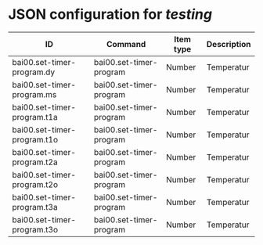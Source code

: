 # JSON configuration for _testing_

ID                          | Command                 | Item type | Description
---                         | ---                     | ---       | ---        
bai00.set-timer-program.dy  | bai00.set-timer-program | Number    | Temperatur 
bai00.set-timer-program.ms  | bai00.set-timer-program | Number    | Temperatur 
bai00.set-timer-program.t1a | bai00.set-timer-program | Number    | Temperatur 
bai00.set-timer-program.t1o | bai00.set-timer-program | Number    | Temperatur 
bai00.set-timer-program.t2a | bai00.set-timer-program | Number    | Temperatur 
bai00.set-timer-program.t2o | bai00.set-timer-program | Number    | Temperatur 
bai00.set-timer-program.t3a | bai00.set-timer-program | Number    | Temperatur 
bai00.set-timer-program.t3o | bai00.set-timer-program | Number    | Temperatur 
